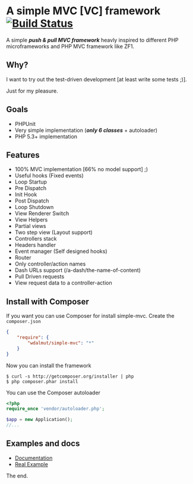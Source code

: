 # A simple MVC [VC] framework [![Build Status](https://secure.travis-ci.org/wdalmut/simple-mvc.png)](http://travis-ci.org/wdalmut/simple-mvc?branch=master)

A simple ***push & pull MVC framework*** heavly inspired to different PHP microframeworks and
PHP MVC framework like ZF1.

## Why?

I want to try out the test-driven development [at least write some tests ;)].

Just for my pleasure.

## Goals

 * PHPUnit
 * Very simple implementation (***only 6 classes*** + autoloader)
 * PHP 5.3+ implementation
 
## Features

 * 100% MVC implementation [66% no model support] ;)
 * Useful hooks (Fixed events)
  * Loop Startup
  * Pre Dispatch
  * Init Hook
  * Post Dispatch
  * Loop Shutdown
 * View Renderer Switch
 * View Helpers
 * Partial views
 * Two step view (Layout support)
 * Controllers stack
 * Headers handler
 * Event manager (Self designed hooks)
 * Router
  * Only controller/action names
  * Dash URLs support (/a-dash/the-name-of-content)
 * Pull Driven requests
  * View request data to a controller-action
  
## Install with Composer

If you want you can use Composer for install simple-mvc.
Create the `composer.json`

```json
{
    "require": {
        "wdalmut/simple-mvc": "*"
    }
}
```

Now you can install the framework

```shell
$ curl -s http://getcomposer.org/installer | php
$ php composer.phar install
```

You can use the Composer autoloader

```php
<?php
require_once 'vendor/autoloader.php';

$app = new Application();
//...
```

## Examples and docs

 * [Documentation](simple-mvc/tree/master/documentation)
 * [Real Example](simple-mvc/tree/master/example)
 
The end.